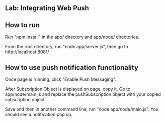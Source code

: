 ## Lab: Integrating Web Push

## How to run

Run "npm install" in the app/ directory and app/node/ directories.

From the root directory, run "node app/server.js", then go to http://localhost:8081/

## How to use push notification functionality

Once page is running, click "Enable Push Messaging".

After Subscription Object is displayed on page, copy it. Go to app/node/main.js and replace the pushSubscription object with your copied subscription object.

Save and then in another command line, run "node app/node/main.js". You should see a notification pop up.
